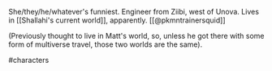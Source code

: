 She/they/he/whatever's funniest. Engineer from Ziibi, west of Unova. Lives in [[Shallahi's current world]], apparently. [[@pkmntrainersquid]]

(Previously thought to live in Matt's world, so, unless he got there with some form of multiverse travel, those two worlds are the same).

#characters 